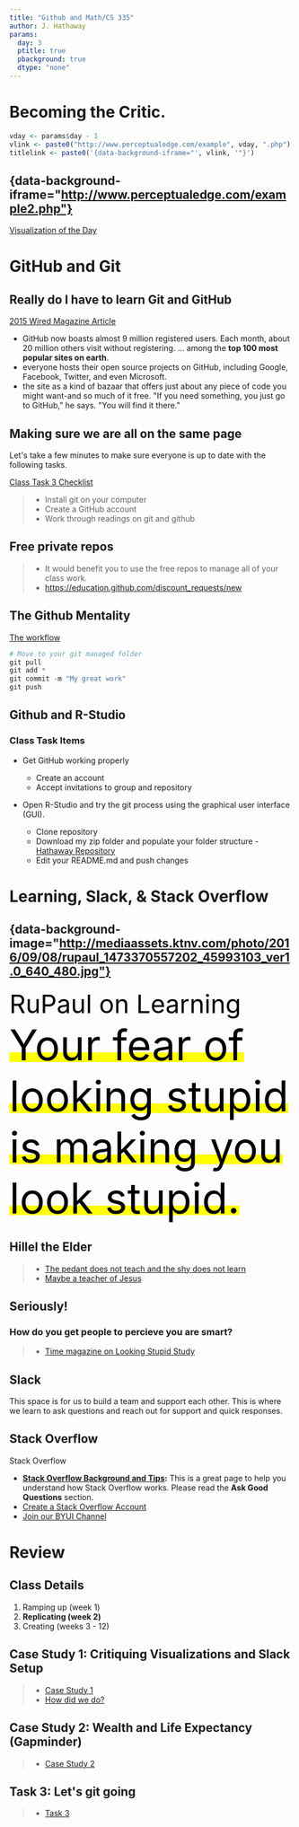 ```yaml
---
title: "Github and Math/CS 335"
author: J. Hathaway
params:
  day: 3
  ptitle: true
  pbackground: true
  dtype: "none"
---
```




# Becoming the Critic.


```r
vday <- params$day - 1
vlink <- paste0("http://www.perceptualedge.com/example", vday, ".php")
titlelink <- paste0('{data-background-iframe="', vlink, '"}')
```

## {data-background-iframe="http://www.perceptualedge.com/example2.php"}

[Visualization of the Day](http://www.perceptualedge.com/example2.php)

# GitHub and Git

## Really do I have to learn Git and GitHub

[2015 Wired Magazine Article](https://www.wired.com/2015/03/github-conquered-google-microsoft-everyone-else/)

- GitHub now boasts almost 9 million registered users. Each month, about 20 million others visit without registering. ... among the **top 100 most popular sites on earth**.
- everyone hosts their open source projects on GitHub, including Google, Facebook, Twitter, and even Microsoft. 
- the site as a kind of bazaar that offers just about any piece of code you might want-and so much of it free. "If you need something, you just go to GitHub," he says. "You will find it there."

##  Making sure we are all on the same page

Let's take a few minutes to make sure everyone is up to date with the following tasks.

[Class Task 3 Checklist](https://byuistats.github.io/M335/class_tasks/task03_details.html)

> - Install git on your computer
> - Create a GitHub account
> - Work through readings on git and github

## Free private repos

> -  It would benefit you to use the free repos to manage all of your class work.
> - https://education.github.com/discount_requests/new

## The Github Mentality

[The workflow](../images/Git_workflow_diagram.png)


```r
# Move to your git managed folder
git pull
git add *
git commit -m "My great work"
git push
```

## Github and R-Studio

### Class Task Items

- Get GitHub working properly
    - Create an account
    - Accept invitations to group and repository

- Open R-Studio and try the git process using the graphical user interface (GUI).
    - Clone repository
    - Download my zip folder and populate your folder structure - [Hathaway Repository](https://github.com/BYUI335/hathaway)
    - Edit your README.md and push changes

#  Learning, Slack, & Stack Overflow

## {data-background-image="http://mediaassets.ktnv.com/photo/2016/09/08/rupaul_1473370557202_45993103_ver1.0_640_480.jpg"}

<span style="font-size:45px; color:black">
RuPaul on Learning
</span>

<mark>
<span style="font-size:75px; color: black">
Your fear of looking stupid is making you look stupid.
</span>
</mark>

## Hillel the Elder

> - [The pedant does not teach and the shy does not learn](https://torah.org/learning/maharal-p2m6part1/)
> - [Maybe a teacher of Jesus](http://www.newworldencyclopedia.org/entry/Hillel_the_Elder)

## Seriously!
### How do you get people to percieve you are smart?

> - [Time magazine on Looking Stupid Study](http://time.com/3158889/ask-for-advice-competent/)


## Slack 

This space is for us to build a team and support each other.  This is where we learn to ask questions and reach out for support and quick responses. 

## Stack Overflow

Stack Overflow 

- **[Stack Overflow Background and Tips](http://duncanlock.net/blog/2013/06/14/the-smart-guide-to-stack-overflow-zero-to-hero/):**  This is a great page to help you understand how Stack Overflow works. Please read the **Ask Good Questions** section.
- [Create a Stack Overflow Account](https://stackoverflow.com/users/signup?ssrc=head&returnurl=%2fusers%2fstory%2fcurrent&utm_source=stackoverflow.com&utm_medium=dev-story&utm_campaign=signup-redirect)
- [Join our BYUI Channel](https://stackoverflow.com/c/byu/join)




# Review

## Class Details

1. Ramping up (week 1)
2. **Replicating (week 2)**
3. Creating (weeks 3 - 12)


## Case Study 1: Critiquing Visualizations and Slack Setup
> - [Case Study 1](https://byuistats.github.io/M335/weekly_projects/cs01_details.html)
> - [How did we do?](https://github.com/BYUI335/hathaway)




## Case Study 2: Wealth and Life Expectancy (Gapminder)
> - [Case Study 2](https://byuistats.github.io/M335/weekly_projects/cs02_details.html)



## Task 3:  Let's git going
> - [Task 3](https://byuistats.github.io/M335/class_tasks/task03_details.html)






